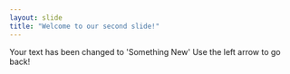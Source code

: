 ```yaml
---
layout: slide
title: "Welcome to our second slide!"
---
```

Your text has been changed to 'Something New'
Use the left arrow to go back!
